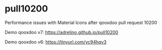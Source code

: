 # pull10200

Performance issues with Material Icons after qooxdoo pull request 10200

Demo qooxdoo v7: https://adrelino.github.io/pull10200

Demo qooxdoo v6: https://tinyurl.com/yc94hqv3